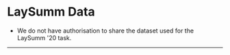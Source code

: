 # LaySumm Data

- We do not have authorisation to share the dataset used for the LaySumm \'20 task.

---